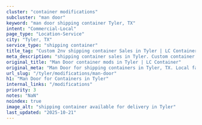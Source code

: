 ```yaml
---
cluster: "container modifications"
subcluster: "man door"
keyword: "man door shipping container Tyler, TX"
intent: "Commercial-Local"
page_type: "Location-Service"
city: "Tyler, TX"
service_type: "shipping container"
title_tag: "Custom 2nv shipping container Sales in Tyler | LC Container"
meta_description: "shipping container sales in Tyler. Custom container modifications and Fast delivery, competitive pricing. Serving modifications area. Quote ID: EJ7. Call (214) 524-4168 for your free quote today."
original_title: "Man Door container mods in Tyler | LC Container"
original_meta: "Man Door for shipping containers in Tyler, TX. Local fabrication & pro install. LC Container — Since 2003. Get a quote."
url_slug: "/tyler/modifications/man-door"
h1: "Man Door for Containers in Tyler"
internal_links: "/modifications"
priority: 3
notes: "NaN"
noindex: true
image_alt: "shipping container available for delivery in Tyler"
last_updated: "2025-10-21"
---
```


<!-- TODO: Add unique city/inventory copy, images, and internal links here. -->
